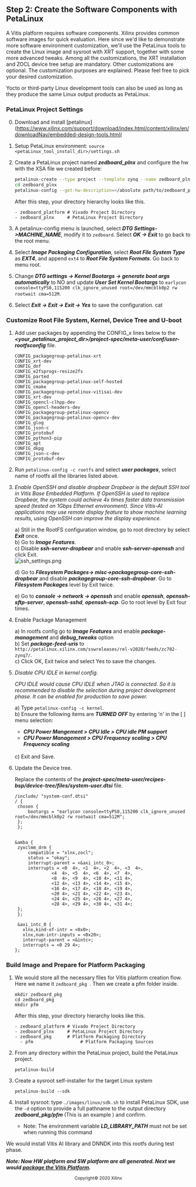 ## Step 2: Create the Software Components with PetaLinux

A Vitis platform requires software components. Xilinx provides common software images for quick evaluation. Here since we'd like to demonstrate more software environment customization, we'll use the PetaLinux tools to create the Linux image and sysroot with XRT support, together with some more advanced tweaks. Among all the customizations, the XRT installation and ZOCL device tree setup are mandatory. Other customizations are optional. The customization purposes are explained. Please feel free to pick your desired customization.

Yocto or third-party Linux development tools can also be used as long as they produce the same Linux output products as PetaLinux.

### PetaLinux Project Settings

0. Download and install [petalinux](https://www.xilinx.com/support/download/index.html/content/xilinx/en/downloadNav/embedded-design-tools.html(

1. Setup PetaLinux environment: `source <petaLinux_tool_install_dir>/settings.sh`

2. Create a PetaLinux project named ***zedboard_plnx*** and configure the hw with the XSA file we created before:

   ```bash
   petalinux-create --type project --template zynq --name zedboard_plnx
   cd zedboard_plnx
   petalinux-config --get-hw-description=</absolute path/to/zedboard_platform/>
   ```

   After this step, your directory hierarchy looks like this.

   ```
   - zedboard_platform # Vivado Project Directory
   - zedboard_plnx     # PetaLinux Project Directory
   ```

3. A petalinux-config menu is launched, select ***DTG Settings->MACHINE_NAME***, modify it to ```zedboard```. Select ***OK -> Exit*** to go back to the root menu.

4. Select ***Image Packaging Configuration***, select ***Root File System Type*** as ***EXT4***, and append `ext4` to ***Root File System Formats***. Go back to menu root.

5. Change ***DTG settings -> Kernel Bootargs -> generate boot args automatically*** to NO and update ***User Set Kernel Bootargs*** to `earlycon console=ttyPS0,115200 clk_ignore_unused root=/dev/mmcblk0p2 rw rootwait cma=512M`. 

6. Select ***Exit -> Exit -> Exit -> Yes*** to save the configuration.
cat 

### Customize Root File System, Kernel, Device Tree and U-boot

1. Add user packages by appending the CONFIG_x lines below to the ***<your_petalinux_project_dir>/project-spec/meta-user/conf/user-rootfsconfig*** file.

    ```
   CONFIG_packagegroup-petalinux-xrt
   CONFIG_xrt-dev
   CONFIG_dnf
   CONFIG_e2fsprogs-resize2fs
   CONFIG_parted
   CONFIG_packagegroup-petalinux-self-hosted
   CONFIG_cmake
   CONFIG_packagegroup-petalinux-vitisai-dev
   CONFIG_xrt-dev
   CONFIG_opencl-clhpp-dev
   CONFIG_opencl-headers-dev
   CONFIG_packagegroup-petalinux-opencv
   CONFIG_packagegroup-petalinux-opencv-dev
   CONFIG_glog
   CONFIG_json-c
   CONFIG_protobuf
   CONFIG_python3-pip
   CONFIG_apt
   CONFIG_dkpg
   CONFIG_json-c-dev
   CONFIG_protobuf-dev
    ```

2. Run ```petalinux-config -c rootfs``` and select ***user packages***, select name of rootfs all the libraries listed above.

3. *Enable OpenSSH and disable dropbear*
   *Dropbear is the default SSH tool in Vitis Base Embedded Platform. If OpenSSH is used to replace Dropbear, the system could achieve 4x times faster data transmission speed (tested on 1Gbps Ethernet environment). Since Vitis-AI applications may use remote display feature to show machine learning results, using OpenSSH can improve the display experience.*

   a) Still in the RootFS configuration window, go to root directory by select ***Exit*** once.</br>
   b) Go to ***Image Features***.</br>
   c) Disable ***ssh-server-dropbear*** and enable ***ssh-server-openssh*** and click Exit.</br>
   ![ssh_settings.png](./images/ssh_settings.png)

    d) Go to ***Filesystem Packages-> misc->packagegroup-core-ssh-dropbear*** and disable ***packagegroup-core-ssh-dropbear***. Go to ***Filesystem Packages*** level by Exit twice.

    e) Go to ***console  -> network -> openssh*** and enable ***openssh***, ***openssh-sftp-server***, ***openssh-sshd***, ***openssh-scp***. Go to root level by Exit four times.

4. Enable Package Management

    a) In rootfs config go to ***Image Features*** and enable ***package-management*** and ***debug_tweaks*** option </br>
    b) Set ***package-feed-uris*** to `http://petalinux.xilinx.com/sswreleases/rel-v2020/feeds/zc702-zynq7/`. </br>
    c) Click OK, Exit twice and select Yes to save the changes.

5. *Disable CPU IDLE in kernel config.*

   *CPU IDLE would cause CPU IDLE when JTAG is connected. So it is recommended to disable the selection during project development phase. It can be enabled for production to save power.*</br>
   
   a) Type ```petalinux-config -c kernel```.</br>
   b) Ensure the following items are ***TURNED OFF*** by entering 'n' in the [ ] menu selection: </br>

   - ***CPU Power Mangement > CPU Idle > CPU idle PM support***
   - ***CPU Power Management > CPU Frequency scaling > CPU Frequency scaling***
   </br>
   c) Exit and Save.

6. Update the Device tree.

   Replace the contents of the ***project-spec/meta-user/recipes-bsp/device-tree/files/system-user.dtsi*** file.
   ```
   /include/ "system-conf.dtsi"
   / {
	chosen {
		bootargs = "earlycon console=ttyPS0,115200 clk_ignore_unused root=/dev/mmcblk0p2 rw rootwait cma=512M";
	};
    };


   &amba {
	zyxclmm_drm {
		compatible = "xlnx,zocl";
		status = "okay";
		interrupt-parent = <&axi_intc_0>;
		interrupts = <0  4>, <1  4>, <2  4>, <3  4>,
			     <4  4>, <5  4>, <6  4>, <7  4>,
			     <8  4>, <9  4>, <10 4>, <11 4>,
			     <12 4>, <13 4>, <14 4>, <15 4>,
			     <16 4>, <17 4>, <18 4>, <19 4>,
			     <20 4>, <21 4>, <22 4>, <23 4>,
			     <24 4>, <25 4>, <26 4>, <27 4>,
			     <28 4>, <29 4>, <30 4>, <31 4>;
	};
    };

    &axi_intc_0 {
      xlnx,kind-of-intr = <0x0>;
      xlnx,num-intr-inputs = <0x20>;
      interrupt-parent = <&intc>;
      interrupts = <0 29 4>;
   };
   ```

### Build Image and Prepare for Platform Packaging

1. We would store all the necessary files for Vitis platform creation flow. Here we name it ```zedboard_pkg ```. Then we create a pfm folder inside. 

   ```
   mkdir zedboard_pkg
   cd zedboard_pkg
   mkdir pfm
   ```

   After this step, your directory hierarchy looks like this.

   ```
   - zedboard_platform # Vivado Project Directory
   - zedboard_plnx     # PetaLinux Project Directory
   - zedboard_pkg      # Platform Packaging Directory
     - pfm                  # Platform Packaging Sources
   ```

2. From any directory within the PetaLinux project, build the PetaLinux project.

   ```
   petalinux-build
   ```

3. Create a sysroot self-installer for the target Linux system

   ```
   petalinux-build --sdk
   ```

4. Install sysroot: type ```./images/linux/sdk.sh``` to install PetaLinux SDK, use the `-d` option to provide a full pathname to the output directory ***zedboard_pkg/pfm*** (This is an example ) and confirm.

   - Note: The environment variable ***LD_LIBRARY_PATH*** must not be set when running this command

We would install Vitis AI library and DNNDK into this rootfs during test phase.

***Note: Now HW platform and SW platform are all generated. Next we would [package the Vitis Platform](step3.md).***

<p align="center"><sup>Copyright&copy; 2020 Xilinx</sup></p>
